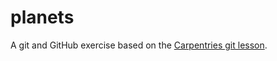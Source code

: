 # planets

A git and GitHub exercise based on the [Carpentries git lesson](https://swcarpentry.github.io/git-novice/).
